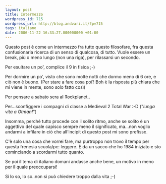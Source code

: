 ```yaml
---
layout: post
title: Intermezzo
wordpress_id: 715
wordpress_url: http://blog.andvari.it/?p=715
tags: italiano
date: 2006-11-22 16:33:27.000000000 +01:00
---
```

Questo post è come un intermezzo fra tutto questo filosofare, fra questa confusionaria ricerca di un senso di qualcosa, di tutto. Vuole essere un break, più o meno lungo (non una riga), per rilassarsi un secondo.

Per esultare un po', complice il 9 in fisica ;-)

Per dormire un po', visto che sono molte notti che dormo meno di 6 ore, e ciò non è buono. (Per stare a fare cosa poi? Boh è la risposta più chiara che mi viene in mente, sono solo fatto così)

Per pensare a sabato sera al Rockplanet..

Per...sconfiggere i compagni di classe a Medieval 2 Total War :-D ("<em>lunga vita a Otman!</em>")

Insomma, perché tutto procede con il solito ritmo, anche se solito è un aggettivo del quale capisco sempre meno il significato, ma...non voglio andarmi a infilare in ciò che all'incipit di questo post mi sono prefisso.

C'è solo una cosa che vorrei fare, ma purtroppo non trovo il tempo per questa frenesia scuola/pc: leggere. È da un sacco che ho 1984 iniziato e sto cominciando a scordarmi tutto quanto.

Se poi il tema di italiano domani andasse anche bene, un motivo in meno per il quale preoccuparsi!

Sì lo so, lo so..non si può chiedere troppo dalla vita ;-)
